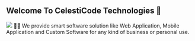 ## Welcome To CelestiCode Technologies 🚀
![](https://drive.google.com/file/d/1HxnXyC-nH8sEW5kmcmMKxBgmcV-BSB2g/view?usp=sharing)
🙋‍♀️ We provide smart software solution like Web Application, Mobile Application and Custom Software for any kind of business or personal use.
